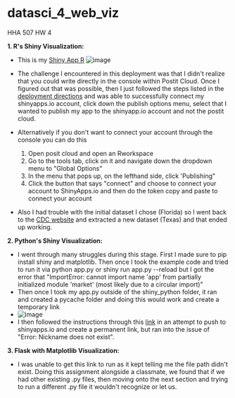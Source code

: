 # datasci_4_web_viz
HHA 507 HW 4

**1. R's Shiny Visualization:**
* This is my [Shiny App R](https://ba0tb1-megan-le.shinyapps.io/RShiny_Texas/)
![image](https://github.com/meglee67/datasci_4_web_viz/assets/123908362/b006c98c-5c2b-46e8-956c-2fbeeb78a078)

* The challenge I encountered in this deployment was that I didn't realize that you could write directly in the console within Postit Cloud. Once I figured out that was possible, then I just followed the steps listed in the [deployment directions](https://docs.posit.co/shinyapps.io/getting-started.html#working-with-shiny-for-python) and was able to successfully connect my shinyapps.io account, click down the publish options menu, select that I wanted to publish my app to the shinyapp.io account and not the postit cloud.
* Alternatively if you don't want to connect your account through the console you can do this
  1. Open posit cloud and open an Rworkspace
  2. Go to the tools tab, click on it and navigate down the dropdown menu to "Global Options"
  3. In the menu that pops up, on the lefthand side, click 'Publishing"
  4. Click the button that says "connect" and choose to connect your account to ShinyApps.io and then do the token copy and paste to connect your account
* Also I had trouble with the initial dataset I chose (Florida) so I went back to the [CDC website](https://data.cdc.gov/500-Cities-Places/PLACES-Local-Data-for-Better-Health-County-Data-20/swc5-untb) and extracted a new dataset (Texas) and that ended up working.

**2. Python's Shiny Visualization:**
* I went through many struggles during this stage. First I made sure to pip install shiny and matplotlib. Then once I took the example code and tried to run it via python app.py or shiny run app.py --reload but I got the error that "ImportError: cannot import name 'app' from partially initialized module 'market' (most likely due to a circular import)"
* Then once I took my app.py outside of the shiny_python folder, it ran and created a pycache folder and doing this would work and create a temporary link
* ![image](https://github.com/meglee67/datasci_4_web_viz/assets/123908362/7e705f7c-eef4-4081-85c6-8e85e6afa292)
* I then followed the instructions through this [link](https://medium.com/trevor-french/creating-deploying-shiny-apps-in-python-f446557f6084) in an attempt to push to shinyapps.io and create a permanent link, but ran into the issue of "Error: Nickname does not exist". 

**3. Flask with Matplotlib Visualization:**
* I was unable to get this link to run as it kept telling me the file path didn't exist. Doing this assignment alongside a classmate, we found that if we had other existing .py files, then moving onto the next section and trying to run a different .py file it wouldn't recognize or let us.
